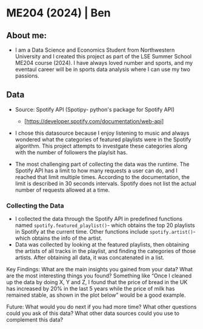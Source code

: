 # ME204 (2024) | Ben

## About me: 
- I am a Data Science and Economics Student from Northwestern University and I created this project as part of the LSE Summer School ME204 course (2024). I have always loved number and sports, and my eventaul career will be in sports data analysis where I can use my two passions. 

## Data 
- Source: Spotify API (Spotipy- python's package for Spotify API) 
    - [https://developer.spotify.com/documentation/web-api]

- I chose this datasource because I enjoy listening to music and always wondered what the categories of featured playlists were in the Spotify algorithm. This project attempts to investgate these categories along with the number of followers the playlsit has. 

- The most challenging part of collecting the data was the runtime. The Spotify API has a limit to how many requests a user can do, and I reached that limit multiple times. According to the documentation, the limit is described in 30 seconds intervals. Spotify does not list the actual number of requests allowed at a time. 

### Collecting the Data
- I collected the data through the Spotify API in predefined functions named `spotify.featured_playlist()`- which obtains the top 20 playlists in Spotify at the current time. Other functions include `spotify.artist()`- which obtains the info of the artist. 
- Data was collected by looking at the featured playlists, then obtaining the artists of all tracks in the playlist, and finding the categories of those artists. After obtaining all data, it was concatenated in a list. 


Key Findings: What are the main insights you gained from your data? What are the most interesting things you found? Something like “Once I cleaned up the data by doing X, Y and Z, I found that the price of bread in the UK has increased by 20% in the last 5 years while the price of milk has remained stable, as shown in the plot below” would be a good example.

Future: What would you do next if you had more time? What other questions could you ask of this data? What other data sources could you use to complement this data?